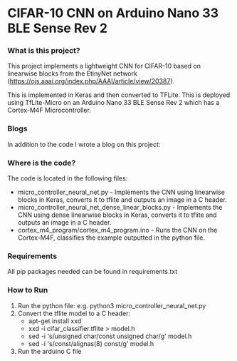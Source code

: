# CIFAR-10 CNN on Arduino Nano 33 BLE Sense Rev 2

### What is this project?

This project implements a lightweight CNN for CIFAR-10 based on linearwise blocks from the EtinyNet network (https://ojs.aaai.org/index.php/AAAI/article/view/20387). 

This is implemented in Keras and then converted to TFLite. This is deployed using TfLite-Micro on an Arduino Nano 33 BLE Sense Rev 2 which has a Cortex-M4F Microcontroller.

### Blogs

In addition to the code I wrote a blog on this project:

### Where is the code?

The code is located in the following files:

* micro_controller_neural_net.py - Implements the CNN using linearwise blocks in Keras, converts it to tflite and outputs an image in a C header.
* micro_controller_neural_net_dense_linear_blocks.py - Implements the CNN using dense linearwise blocks in Keras, converts it to tflite and outputs an image in a C header.
* cortex_m4_program/cortex_m4_program.ino - Runs the CNN on the Cortex-M4F, classifies the example outputted in the python file.

### Requirements

All pip packages needed can be found in requirements.txt

### How to Run

1. Run the python file: e.g. python3 micro_controller_neural_net.py
2. Convert the tflite model to a C header:
    * apt-get install xxd
    * xxd -i cifar_classifier.tflite > model.h 
    * sed -i 's/unsigned char/const unsigned char/g' model.h
    * sed -i 's/const/alignas(8) const/g' model.h
3. Run the arduino C file
